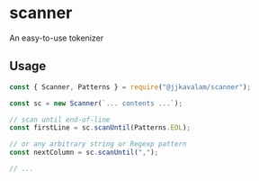 # scanner

An easy-to-use tokenizer

## Usage

```js
const { Scanner, Patterns } = require("@jjkavalam/scanner");

const sc = new Scanner(`... contents ...`);

// scan until end-of-line
const firstLine = sc.scanUntil(Patterns.EOL);

// or any arbitrary string or Regexp pattern
const nextColumn = sc.scanUntil(",");

// ...
```
